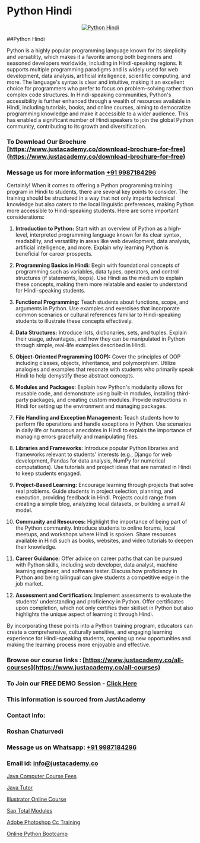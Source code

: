 # Python Hindi

<p align="center">
  <a href="https://justacademy.co/course-detail/python-training">
    <img src="https://justacademy.co/storage2/course_image/1709713400_course_image.webp" alt="Python Hindi">
  </a>
</p>
##Python Hindi

Python is a highly popular programming language known for its simplicity and versatility, which makes it a favorite among both beginners and seasoned developers worldwide, including in Hindi-speaking regions. It supports multiple programming paradigms and is widely used for web development, data analysis, artificial intelligence, scientific computing, and more. The language's syntax is clear and intuitive, making it an excellent choice for programmers who prefer to focus on problem-solving rather than complex code structures. In Hindi-speaking communities, Python's accessibility is further enhanced through a wealth of resources available in Hindi, including tutorials, books, and online courses, aiming to democratize programming knowledge and make it accessible to a wider audience. This has enabled a significant number of Hindi speakers to join the global Python community, contributing to its growth and diversification.
### To Download Our Brochure [https://www.justacademy.co/download-brochure-for-free](https://www.justacademy.co/download-brochure-for-free)
### Message us for more information [+91 9987184296](https://api.whatsapp.com/send?phone=919987184296)
Certainly! When it comes to offering a Python programming training program in Hindi to students, there are several key points to consider. The training should be structured in a way that not only imparts technical knowledge but also caters to the local linguistic preferences, making Python more accessible to Hindi-speaking students. Here are some important considerations:

1) **Introduction to Python:** Start with an overview of Python as a high-level, interpreted programming language known for its clear syntax, readability, and versatility in areas like web development, data analysis, artificial intelligence, and more. Explain why learning Python is beneficial for career prospects.

2) **Programming Basics in Hindi:** Begin with foundational concepts of programming such as variables, data types, operators, and control structures (if statements, loops). Use Hindi as the medium to explain these concepts, making them more relatable and easier to understand for Hindi-speaking students.

3) **Functional Programming:** Teach students about functions, scope, and arguments in Python. Use examples and exercises that incorporate common scenarios or cultural references familiar to Hindi-speaking students to illustrate these concepts effectively.

4) **Data Structures:** Introduce lists, dictionaries, sets, and tuples. Explain their usage, advantages, and how they can be manipulated in Python through simple, real-life examples described in Hindi.

5) **Object-Oriented Programming (OOP):** Cover the principles of OOP including classes, objects, inheritance, and polymorphism. Utilize analogies and examples that resonate with students who primarily speak Hindi to help demystify these abstract concepts.

6) **Modules and Packages:** Explain how Python's modularity allows for reusable code, and demonstrate using built-in modules, installing third-party packages, and creating custom modules. Provide instructions in Hindi for setting up the environment and managing packages.

7) **File Handling and Exception Management:** Teach students how to perform file operations and handle exceptions in Python. Use scenarios in daily life or humorous anecdotes in Hindi to explain the importance of managing errors gracefully and manipulating files.

8) **Libraries and Frameworks:** Introduce popular Python libraries and frameworks relevant to students' interests (e.g., Django for web development, Pandas for data analysis, NumPy for numerical computations). Use tutorials and project ideas that are narrated in Hindi to keep students engaged.

9) **Project-Based Learning:** Encourage learning through projects that solve real problems. Guide students in project selection, planning, and execution, providing feedback in Hindi. Projects could range from creating a simple blog, analyzing local datasets, or building a small AI model.

10) **Community and Resources:** Highlight the importance of being part of the Python community. Introduce students to online forums, local meetups, and workshops where Hindi is spoken. Share resources available in Hindi such as books, websites, and video tutorials to deepen their knowledge.

11) **Career Guidance:** Offer advice on career paths that can be pursued with Python skills, including web developer, data analyst, machine learning engineer, and software tester. Discuss how proficiency in Python and being bilingual can give students a competitive edge in the job market.

12) **Assessment and Certification:** Implement assessments to evaluate the students' understanding and proficiency in Python. Offer certificates upon completion, which not only certifies their skillset in Python but also highlights the unique aspect of learning it through Hindi.

By incorporating these points into a Python training program, educators can create a comprehensive, culturally sensitive, and engaging learning experience for Hindi-speaking students, opening up new opportunities and making the learning process more enjoyable and effective.

### Browse our course links : [https://www.justacademy.co/all-courses](https://www.justacademy.co/all-courses) 
### To Join our FREE DEMO Session - [Click Here](https://www.justacademy.co/register-for-course-demo)


### This information is sourced from JustAcademy
### Contact Info:
### Roshan Chaturvedi
### Message us on Whatsapp: [+91 9987184296](https://api.whatsapp.com/send?phone=919987184296)
### Email id: [info@justacademy.co](mailto:info@justacademy.co)
                
[Java Computer Course Fees](https://www.linkedin.com/pulse/java-computer-course-fees-justacademy-boston-b3lbc/)

[Java Tutor](https://www.linkedin.com/pulse/java-tutor-justacademy-chennai-vxf7e/)

[Illustrator Online Course](https://medium.com/@roneet705/illustrator-online-course-3532407e1c04)

[Sap Total Modules](https://medium.com/@abhidnya.1068/sap-total-modules-a6101f73a7bf)

[Adobe Photoshop Cc Training](https://justacademyin.github.io/justacademy/adobe-photoshop-cc-training)

[Online Python Bootcamp](https://justacademyin.github.io/justacademy/online-python-bootcamp)

